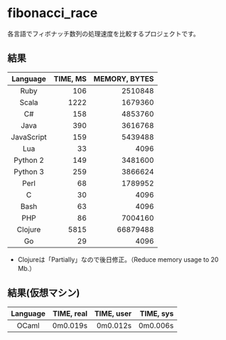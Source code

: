 # fibonacci_race

各言語でフィボナッチ数列の処理速度を比較するプロジェクトです。

## 結果

Language   | TIME, MS | MEMORY, BYTES
:--------: |---------:|-------------:
Ruby       | 106      | 2510848
Scala      | 1222     | 1679360
C#         | 158      | 4853760
Java       | 390      | 3616768
JavaScript | 159      | 5439488
Lua        | 33       | 4096
Python 2   | 149      | 3481600
Python 3   | 259      | 3866624
Perl       | 68       | 1789952
C          | 30       | 4096
Bash       | 63       | 4096
PHP        | 86       | 7004160
Clojure    | 5815     | 66879488
Go         | 29       | 4096

- Clojureは「Partially」なので後日修正。（Reduce memory usage to 20 Mb.）

## 結果(仮想マシン)

Language   | TIME, real | TIME, user | TIME, sys
:--------: |-----------:|-----------:|-----------:
OCaml      | 0m0.019s   | 0m0.012s   | 0m0.006s

